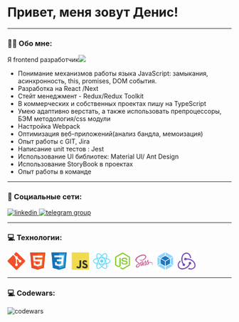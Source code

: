# Привет, меня зовут Денис!

---

### :man_technologist: Обо мне:

Я frontend разработчик<img src="https://media.giphy.com/media/WUlplcMpOCEmTGBtBW/giphy.gif" width="30px">


- Понимание механизмов работы языка JavaScript: замыкания, асинхронность, this, promises, DOM события.
- Разработка на React /Next
- Cтейт менеджмент - Redux/Redux Toolkit
- В коммерческих и собственных проектах пишу на TypeScript
- Умею адаптивно верстать, а также использовать препроцессоры, БЭМ методология/css модули
- Настройка Webpack
- Оптимизация веб-приложений(анализ бандла, мемоизация)
- Опыт работы с GIT, Jira
- Написание unit тестов : Jest
- Использование UI библиотек: Material UI/ Ant Design
- Использование StoryBook в проектах
- Опыт работы в команде


---

### 🤝 Социальные сети:

  <div id="badges">
    <a href="https://www.linkedin.com/in/denisbulgakov/" target="_blank">
      <img src="https://cdn-icons-png.flaticon.com/512/2504/2504799.png" width="40" height="40" alt="linkedin" />
    </a>
   <a href="https://t.me/bulgakov_denis1" target="_blank">
      <img src="https://cdn-icons-png.flaticon.com/512/2111/2111646.png" width="40" height="40" alt="telegram group" />
    </a>
  </div>

---

### 💻 Технологии:

<div>
  <img src="https://github.com/devicons/devicon/blob/master/icons/git/git-original.svg" title="git" alt="git" width="40" height="40"/>&nbsp
  <img src="https://github.com/devicons/devicon/blob/master/icons/html5/html5-original.svg" title="html5" alt="html5" width="40" height="40"/>&nbsp
  <img src="https://github.com/devicons/devicon/blob/master/icons/css3/css3-original.svg" title="css" alt="css" width="40" height="40"/>&nbsp
  <img src="https://github.com/devicons/devicon/blob/master/icons/javascript/javascript-original.svg" title="javascript" alt="javascript" width="40" height="40"/>&nbsp
  <img src="https://github.com/devicons/devicon/blob/master/icons/react/react-original.svg" title="reactjs" alt="reactjs" width="40" height="40"/>&nbsp
  <img src="https://github.com/devicons/devicon/blob/master/icons/nodejs/nodejs-original.svg" title="nodejs" alt="nodejs" width="40" height="40"/>&nbsp
  <img src="https://github.com/devicons/devicon/blob/master/icons/sass/sass-original.svg" title="sass/scss" alt="sass/scss" width="40" height="40"/>&nbsp;
  <img src="https://github.com/devicons/devicon/blob/master/icons/webpack/webpack-original.svg" title="webpack" alt="webpack" width="40" height="40"/>&nbsp;
  <img src="https://github.com/devicons/devicon/blob/master/icons/redux/redux-original.svg" title="redux" alt="redux" width="40" height="40"/>&nbsp;
</div>

---


### 💻 Codewars:

![codewars](https://www.codewars.com/users/denis_bulgakov/badges/large)

